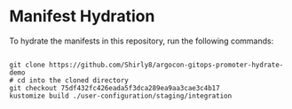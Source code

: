 
# Manifest Hydration

To hydrate the manifests in this repository, run the following commands:

```shell

git clone https://github.com/Shirly8/argocon-gitops-promoter-hydrate-demo
# cd into the cloned directory
git checkout 75df432fc426eada5f3dca289ea9aa3cae3c4b17
kustomize build ./user-configuration/staging/integration
```